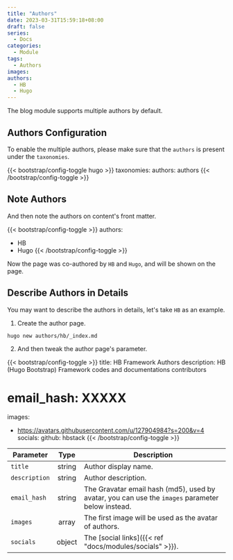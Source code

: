 ```yaml
---
title: "Authors"
date: 2023-03-31T15:59:18+08:00
draft: false
series:
  - Docs
categories:
  - Module
tags:
  - Authors
images:
authors:
  - HB
  - Hugo
---
```


The blog module supports multiple authors by default.

<!--more-->

## Authors Configuration

To enable the multiple authors, please make sure that the `authors` is present under the `taxonomies`.

{{< bootstrap/config-toggle hugo >}}
taxonomies:
  authors: authors
{{< /bootstrap/config-toggle >}}

## Note Authors

And then note the authors on content's front matter.

{{< bootstrap/config-toggle >}}
authors:
  - HB
  - Hugo
{{< /bootstrap/config-toggle >}}

Now the page was co-authored by `HB` and `Hugo`, and will be shown on the page.

## Describe Authors in Details

You may want to describe the authors in details, let's take `HB` as an example.

1. Create the author page.

```sh
hugo new authors/hb/_index.md
```

2. And then tweak the author page's parameter.

{{< bootstrap/config-toggle >}}
title: HB Framework Authors
description: HB (Hugo Bootstrap) Framework codes and documentations contributors
# email_hash: XXXXX
images:
  - https://avatars.githubusercontent.com/u/127904984?s=200&v=4
socials:
  github: hbstack
{{< /bootstrap/config-toggle >}}

| Parameter | Type | Description |
| --------- | :--: | ----------- |
| `title` | string | Author display name. |
| `description` | string | Author description. |
| `email_hash` | string | The Gravatar email hash (md5), used by avatar, you can use the `images` parameter below instead. |
| `images` | array | The first image will be used as the avatar of authors. |
| `socials` | object | The [social links]({{< ref "docs/modules/socials" >}}). |
